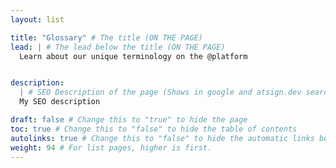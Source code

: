 ```yaml
---
layout: list

title: "Glossary" # The title (ON THE PAGE)
lead: | # The lead below the title (ON THE PAGE)
  Learn about our unique terminology on the @platform


description:
  | # SEO Description of the page (Shows in google and atsign.dev search)
  My SEO description

draft: false # Change this to "true" to hide the page
toc: true # Change this to "false" to hide the table of contents
autolinks: true # Change this to "false" to hide the automatic links below your content
weight: 94 # For list pages, higher is first.
---
```

